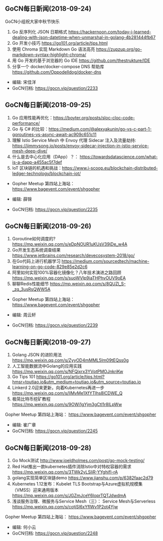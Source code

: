 ## GoCN每日新闻(2018-09-24) 

GoCN小组祝大家中秋节快乐

1. Go 反序列化 JSON 日期格式 https://hackernoon.com/today-i-learned-dealing-with-json-datetime-when-unmarshal-in-golang-4b281444fb67
2. Go 开发小技巧 https://go101.org/article/tips.html
3. 使用 Chroma 实现 Markdown Go 语法高亮 https://zupzup.org/go-markdown-syntax-highlight-chroma/
4. 用 Go 开发的基于浏览器的 Go IDE https://github.com/thestrukture/IDE
5. 分享一个 docker/docker-compose DNS 帮助库 https://github.com/Oppodelldog/docker-dns

* 编辑: 宋佳洋
* GoCN归档: https://gocn.vip/question/2233

## GoCN每日新闻(2018-09-25)

1. Go 应用性能再优化：https://boyter.org/posts/sloc-cloc-code-performance/
2. Go 与 C# 的比较：https://medium.com/@alexyakunin/go-vs-c-part-1-goroutines-vs-async-await-ac909c651c11
3. 理解 Istio Service Mesh 中 Envoy 代理 Sidecar 注入及流量劫持: https://jimmysong.io/posts/envoy-sidecar-injection-in-istio-service-mesh-deep-dive/
4. 什么是去中心化应用（DApp）？： https://towardsdatascience.com/what-is-a-dapp-a455ac5f7def
5. IoT 区块链的机遇和挑战：https://www.i-scoop.eu/blockchain-distributed-ledger-technology/blockchain-iot/


* Gopher Meetup 第四站上海站：  https://www.bagevent.com/event/shgopher

* 编辑: 薛锦
* GoCN归档:  https://gocn.vip/question/2235

## GoCN每日新闻(2018-09-26)

1. Goroutine如何调度的? https://mp.weixin.qq.com/s/eDpNOUR1uKUsV39jDe_w4A
2. Go开发生态系统调查结果 https://www.jetbrains.com/research/devecosystem-2018/go/
3. 在Go代码上进行机器学习 https://medium.com/sourcedtech/machine-learning-on-go-code-829e85e2d2c6
4. 阿里如何实现100%容器化镜像化？八年技术演进之路回顾 https://mp.weixin.qq.com/s/suoWVlp9iaTHPhvOUV9oEA
5. 聊聊Redis性能细节 https://mp.weixin.qq.com/s/8QUZl_S-_zq_3usRsQWW5A

* Gopher Meetup 第四站上海站：  https://www.bagevent.com/event/shgopher

* 编辑: 周云轩
* GoCN归档:  https://gocn.vip/question/2239

## GoCN每日新闻(2018-09-27)

1. Golang JSON 的进阶用法  https://mp.weixin.qq.com/s/ZyyOD4mMML5Im09tEQss0g
2. 人工智能数据流中Golang的应用实践 https://mp.weixin.qq.com/s/NFQixrx3YVptPMOJnkriKw
3. Go Tips 101 https://go101.org/article/tips.html?hmsr=toutiao.io&utm_medium=toutiao.io&utm_source=toutiao.io
4. Linkerd 2.0迎来更新，向着Kubernetes再进一步  https://mp.weixin.qq.com/s/llMvMe1XfYTlhs8lCDWE_Q
5. 极简比特币挖矿教程 https://mp.weixin.qq.com/s/9OWi1gYjm3gCtl1r8lLpWw


Gopher Meetup 第四站上海站：  https://www.bagevent.com/event/shgopher

* 编辑: 崔广章
* GoCN归档: https://gocn.vip/question/2245

## GoCN每日新闻(2018-09-28)

1. Go Mock测试 http://www.joeldholmes.com/post/go-mock-testing/
2. Red Hat推出一款kubernetes插件消除Istio中对特权容器的需求 https://mp.weixin.qq.com/s/3TWk2yLSIiR-YYghifI-rA
3. golang实现简单区块链demo https://www.jianshu.com/p/6382faac2d79
4. Kubernetes 1.12发布：Kubelet TLS Bootstrap与Azure虚拟机规模集（VMSS）迎来通用版本 https://mp.weixin.qq.com/s/JGZmJceY6loprTQTJdwdmA
5. 浅谈服务治理、微服务与Service Mesh（三）： Service Mesh与Serverless https://mp.weixin.qq.com/s/cotjSl6xYflWv1P2ot4Yjw

Gopher Meetup 第四站上海站：  https://www.bagevent.com/event/shgopher

* 编辑: 何小云
* GoCN归档: https://gocn.vip/question/2248